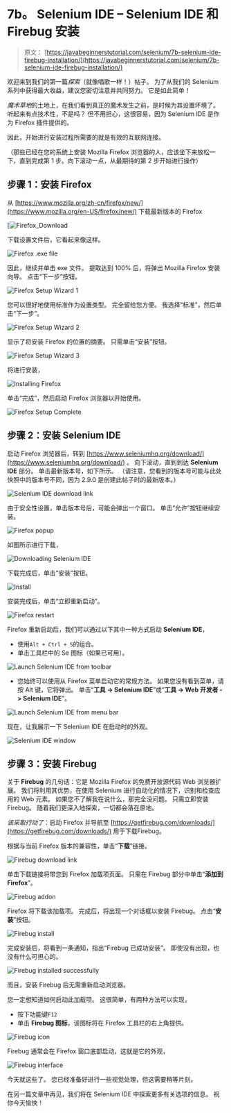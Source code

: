 # 7b。 Selenium IDE – Selenium IDE 和 Firebug 安装

> 原文： [https://javabeginnerstutorial.com/selenium/7b-selenium-ide-firebug-installation/](https://javabeginnerstutorial.com/selenium/7b-selenium-ide-firebug-installation/)

欢迎来到我们的第一篇*探索*（就像唱歌一样！）帖子。 为了从我们的 Selenium 系列中获得最大收益，建议您密切注意并共同努力。 它是如此简单！

*魔术草地*的土地上，在我们看到真正的魔术发生之前，是时候为其设置环境了。 听起来有点技术性，不是吗？ 但不用担心，这很容易，因为 Selenium IDE 是作为 Firefox 插件提供的。

因此，开始进行安装过程所需要的就是有效的互联网连接。

（那些已经在您的系统上安装 Mozilla Firefox 浏览器的人，应该坐下来放松一下，直到完成第 1 步。向下滚动一点，从最期待的第 2 步开始进行操作）

## 步骤 1：安装 Firefox

从 [https://www.mozilla.org/zh-cn/firefox/new/](https://www.mozilla.org/en-US/firefox/new/) 下载最新版本的 Firefox

[![Firefox_Download](img/02bd3a668c1d9c0d492b54ad13fd2d3f.png)

下载设置文件后，它看起来像这样。

![Firefox .exe file](img/914298339f17ebc56235411b9a2315e1.png)

因此，继续并单击 exe 文件。 提取达到 100% 后，将弹出 Mozilla Firefox 安装向导。 点击“下一步”按钮。

![Firefox Setup Wizard 1](img/e632b3b7f694e709b33bf13c183582d5.png)

您可以很好地使用标准作为设置类型。 完全留给您方便。 我选择“标准”，然后单击“下一步”。

![Firefox Setup Wizard 2](img/3d3159103f060a91c2039d00e300f47c.png)

显示了将安装 Firefox 的位置的摘要。 只需单击“安装”按钮。

![Firefox Setup Wizard 3](img/f982a200cd5e54b284b967feddde2785.png)

将进行安装，

![Installing Firefox](img/de3bdeb47e4ae122b90a3d8614ad9596.png)

单击“完成”，然后启动 Firefox 浏览器以开始使用。

![Firefox Setup Complete](img/c15aceef3a1fd2ce3274c69021a7576e.png)

## 步骤 2：安装 Selenium IDE

启动 Firefox 浏览器后，转到 [https://www.seleniumhq.org/download/](https://www.seleniumhq.org/download/) 。 向下滚动，直到到达 **Selenium IDE** 部分。 单击最新版本号，如下所示。 （请注意，您看到的版本号可能与此处快照中的版本号不同，因为 2.9.0 是创建此帖子时的最新版本。）

![Selenium IDE download link](img/d605cdb13489decde91ee24f8344f8d2.png)

由于安全性设置，单击版本号后，可能会弹出一个窗口。 单击“允许”按钮继续安装。

![Firefox popup](img/b78749d97570c911168b97a4691e2e19.png)

如图所示进行下载，

![Downloading Selenium IDE](img/17b8811e045e5301bec03b0eeab7c46f.png)

下载完成后，单击“安装”按钮。

![Install](img/6d2a77e9e493785572bd0bacb91a313c.png)

安装完成后，单击“立即重新启动”。

![Firefox restart](img/f0c645be21e2391078570196818d04b3.png)

Firefox 重新启动后，我们可以通过以下其中一种方式启动 **Selenium IDE**，

*   使用`Alt + Ctrl + S`的组合。
*   单击工具栏中的 Se 图标（如果已可用）。

![Launch Selenium IDE from toolbar](img/5a393209bd94853a3512b68abf604f12.png)

*   您始终可以使用从 Firefox 菜单启动它的常规方法。 如果您没有看到菜单，请按 Alt 键，它将弹出。 单击“**工具 -> Selenium IDE**”或“**工具 -> Web 开发者 -> Selenium IDE**”。

![Launch Selenium IDE from menu bar](img/0abfa248b9d95713feeb2ceefacc9f2a.png)

现在，让我展示一下 Selenium IDE 在启动时的外观。

![Selenium IDE window](img/cad46546764238b41c604fafc57cb5bd.png)

## 步骤 3：安装 Firebug

关于 **Firebug** 的几句话：它是 Mozilla Firefox 的免费开放源代码 Web 浏览器扩展。 我们将利用其优势，在使用 Selenium 进行自动化的情况下，识别和检查应用的 Web 元素。 如果您不了解我在说什么，那完全没问题。 只需立即安装 Firebug。 随着我们更深入地探索，一切都会落在原地。

*该采取行动了*：启动 Firefox 并导航至 [https://getfirebug.com/downloads/](https://getfirebug.com/downloads/) 用于下载Firebug。

根据与当前 Firefox 版本的兼容性，单击“**下载**”链接。

![Firebug download link](img/c4e421fb7838d6e3632b572041c4fd0a.png)

单击下载链接将带您到 Firefox 加载项页面。 只需在 Firebug 部分中单击“**添加到 Firefox**”。

![Firebug addon](img/b9ecb01bb460fb4bdff680d998185621.png)

Firefox 将下载该加载项。 完成后，将出现一个对话框以安装 Firebug。 点击“**安装**”按钮。

![Firebug install](img/e8dac3778c53038939a2d8a8670ec959.png)

完成安装后，将看到一条通知，指出“Firebug 已成功安装”。 即使没有出现，也没有什么可担心的。

![Firebug installed successfully](img/8c369137d2d02e475ac7ab671de5c65a.png)

而且，安装 Firebug 后无需重新启动浏览器。

您一定想知道如何启动此加载项。 这很简单，有两种方法可以实现，

*   按下功能键`F12`
*   单击 **Firebug 图标**，该图标将在 Firefox 工具栏的右上角提供。

![Firebug icon](img/56fc5ea040656d3d4bf96d347c74f353.png)

Firebug 通常会在 Firefox 窗口底部启动，这就是它的外观，

![Firebug interface](img/bfbeb2d30beaf42b4e2e9a211c48121a.png)

今天就这些了。 您已经准备好进行一些视觉处理，但这需要稍等片刻。

在另一篇文章中再见，我们将在 Selenium IDE 中探索更多有关选项的信息。 祝你今天愉快！

